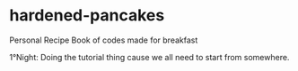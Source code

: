 # hardened-pancakes
Personal Recipe Book of codes made for breakfast

1°Night: Doing the tutorial thing cause we all need to start from somewhere.
